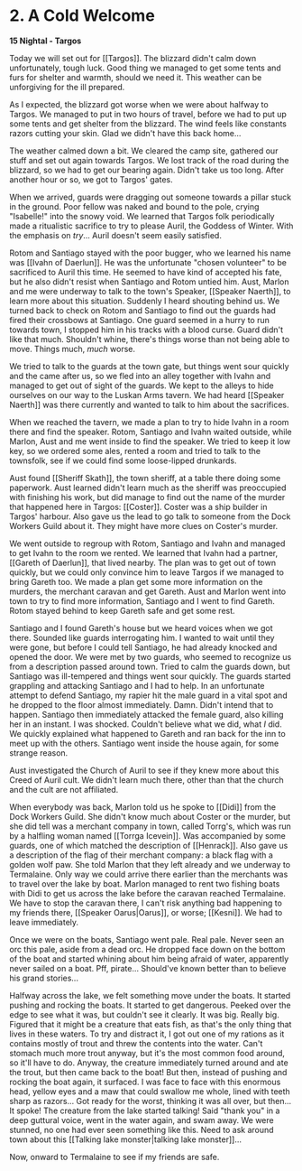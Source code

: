 # 2. A Cold Welcome

**15 Nightal - Targos**

Today we will set out for [[Targos]]. The blizzard didn't calm down unfortunately, tough luck. Good thing we managed to get some tents and furs for shelter and warmth, should we need it. This weather can be unforgiving for the ill prepared.

As I expected, the blizzard got worse when we were about halfway to Targos. We managed to put in two hours of travel, before we had to put up some tents and get  shelter from the blizzard. The wind feels like constants razors cutting your skin. Glad we didn't have this back home...

The weather calmed down a bit. We cleared the camp site, gathered our stuff and set out again towards Targos. We lost track of the road during the blizzard, so we had to get our bearing again. Didn't take us too long. After another hour or so, we got to Targos' gates. 

When we arrived, guards were dragging out someone towards a pillar stuck in the ground. Poor fellow was naked and bound to the pole, crying "Isabelle!" into the snowy void. We learned that Targos folk periodically made a ritualistic sacrifice to try to please Auril, the Goddess of Winter. With the emphasis on _try_... Auril doesn't seem easily satisfied.

Rotom and Santiago stayed with the poor bugger, who we learned his name was [[Ivahn of Daerlun]]. He was the unfortunate "chosen volunteer" to be sacrificed to Auril this time. He seemed to have kind of accepted his fate, but he also didn't resist when Santiago and Rotom untied him. Aust, Marlon and me were underway to talk to the town's Speaker, [[Speaker Naerth]], to learn more about this situation. Suddenly I heard shouting behind us. We turned back to check on Rotom and Santiago to find out the guards had fired their crossbows at Santiago. One guard seemed in a hurry to run towards town, I stopped him in his tracks with a blood curse. Guard didn't like that much. Shouldn't whine, there's things worse than not being able to move. Things much, _much_ worse.

We tried to talk to the guards at the town gate, but things went sour quickly and the came after us, so we fled into an alley together with Ivahn and managed to get out of sight of the guards. We kept to the alleys to hide ourselves on our way to the Luskan Arms tavern. We had heard [[Speaker Naerth]] was there currently and wanted to talk to him about the sacrifices.

When we reached the tavern, we made a plan to try to hide Ivahn in a room there and find the speaker. Rotom, Santiago and Ivahn waited outside, while Marlon, Aust and me went inside to find the speaker. We tried to keep it low key, so we ordered some ales, rented a room and tried to talk to the townsfolk, see if we could find some loose-lipped drunkards.

Aust found [[Sheriff Skath]], the town sheriff, at a table there doing some paperwork. Aust learned didn't learn much as the sheriff was preoccupied with finishing his work, but did manage to find out the name of the murder that happened here in Targos: [[Coster]]. Coster was a ship builder in Targos' harbour. Also gave us the lead to go talk to someone from the Dock Workers Guild about it. They might have more clues on Coster's murder.

We went outside to regroup with Rotom, Santiago and Ivahn and managed to get Ivahn to the room we rented. We learned that Ivahn had a partner, [[Gareth of Daerlun]], that lived nearby. The plan was to get out of town quickly, but we could only convince him to leave Targos if we managed to bring Gareth too. We made a plan get some more information on the murders, the merchant caravan and get Gareth. Aust and Marlon went into town to try to find more information, Santiago and I went to find Gareth. Rotom stayed behind to keep Gareth safe and get some rest.

Santiago and I found Gareth's house but we heard voices when we got there. Sounded like guards interrogating him. I wanted to wait until they were gone, but before I could tell Santiago, he had already knocked and opened the door. We were met by two guards, who seemed to recognize us from a description passed around town. Tried to calm the guards down, but Santiago was ill-tempered and things went sour quickly. The guards started grappling and attacking Santiago and I had to help. In an unfortunate attempt to defend Santiago, my rapier hit the male guard in a vital spot and he dropped to the floor almost immediately. Damn. Didn't intend that to happen. Santiago then immediately attacked the female guard, also killing her in an instant. I was shocked. Couldn't believe what we did, what _I_ did. We quickly explained what happened to Gareth and ran back for the inn to meet up with the others. Santiago went inside the house again, for some strange reason.

Aust investigated the Church of Auril to see if they knew more about this Creed of Auril cult. We didn't learn much there, other than that the church and the cult are not affiliated.

When everybody was back, Marlon told us he spoke to [[Didi]] from the Dock Workers Guild. She didn't know much about Coster or the murder, but she did tell was a merchant company in town, called Torrg's, which was run by a halfling woman named [[Torrga Icevein]]. Was accompanied by some guards, one of which matched the description of [[Henrack]]. Also gave us a description of the flag of their merchant company: a black flag with a golden wolf paw. She told Marlon that they left already and we underway to Termalaine. Only way we could arrive there earlier than the merchants was to travel over the lake by boat. Marlon managed to rent two fishing boats with Didi to get us across the lake before the caravan reached Termalaine. We have to stop the caravan there, I can't risk anything bad happening to my friends there, [[Speaker Oarus|Oarus]], or worse; [[Kesni]]. We had to leave immediately.

Once we were on the boats, Santiago went pale. Real pale. Never seen an orc this pale, aside from a dead orc. He dropped face down on the bottom of the boat and started whining about him being afraid of water, apparently never sailed on a boat. Pff, pirate... Should've known better than to believe his grand stories...

Halfway across the lake, we felt something move under the boats. It started pushing and rocking the boats. It started to get dangerous. Peeked over the edge to see what it was, but couldn't see it clearly. It was big. Really big. Figured that it might be a creature that eats fish, as that's the only thing that lives in these waters. To try and distract it, I got out one of my rations as it contains mostly of trout and threw the contents into the water. Can't stomach much more trout anyway, but it's the most common food around, so it'll have to do. Anyway, the creature immediately turned around and ate the trout, but then came back to the boat! But then, instead of pushing and rocking the boat again, it surfaced. I was face to face with this enormous head, yellow eyes and a maw that could swallow me whole, lined with teeth sharp as razors... Got ready for the worst, thinking it was all over, but then... It spoke! The creature from the lake started talking! Said "thank you" in a deep guttural voice, went in the water again, and swam away. We were stunned, no one had ever seen something like this. Need to ask around town about this [[Talking lake monster|talking lake monster]]...

Now, onward to Termalaine to see if my friends are safe.